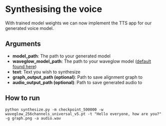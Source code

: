 # Synthesising the voice
With trained model weights we can now implement the TTS app for our generated voice model.

## Arguments
- **model_path**: The path to your generated model
- **waveglow_model_path**: The path to your waveglow model ([default found here](https://github.com/BenAAndrew/Voice-Cloning-Assets/raw/main/waveglow_256channels_universal_v5.pt))
- **text**: Text you wish to synthesize
- **graph_output_path (optional)**: Path to save alignment graph to
- **audio_output_path (optional)**: Path to save generated audio to

## How to run
`python synthesize.py -m checkpoint_500000 -w waveglow_256channels_universal_v5.pt -t "Hello everyone, how are you?" -g graph.png -a audio.wav`

